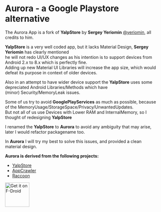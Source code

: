 Aurora - a Google Playstore alternative
==============================================================

The Aurora App is a fork of **YalpStore** by **Sergey Yeriomin** [@yeriomin](https://github.com/yeriomin), all credits to him.

**YalpStore** is a very well coded app, but it lacks Material Design, **Sergey Yeriomin** has clearly mentioned  
he will not redo UI/UX changes as his intention is to support devices from Android 2.x to 8.x which is perfectly fine.  
Adding up new Material UI Libraries will increase the app size, which would defeat its purpose in context of older devices.   

Also in an attempt to have wider device support the **YalpStore** uses some depreciated Android Libraries/Methods which have   
(minor) Security/MemoryLeak issues.

Some of us try to avoid **GooglePlayServices** as much as possible, because of the MemoryUsage/StorageSpace/Privacy/UnwantedUpdates.   
But not all of us use Devices with Lower RAM and InternalMemory, so I thought of redesigning **YalpStore**   

I renamed the **YalpStore** to **Aurora** to avoid any ambiguity that may arise, later I would refactor packagename too.

In **Aurora** I will try my best to solve this issues, and provided a clean material design.

**Aurora is derived from the following projects:**
* [YalpStore](https://github.com/yeriomin/YalpStore)
* [AppCrawler](https://github.com/Akdeniz/google-play-crawler)
* [Raccoon](https://github.com/onyxbits/raccoon4/)

[<img src="https://f-droid.org/badge/get-it-on.png"
      alt="Get it on F-Droid"
      height="80">](https://f-droid.org/packages/com.dragons.aurora/)